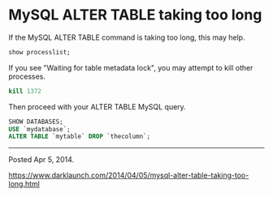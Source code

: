 # MySQL ALTER TABLE taking too long

If the MySQL ALTER TABLE command is taking too long, this may help.

```sql
show processlist;
```

If you see "Waiting for table metadata lock", you may attempt to kill other processes.

```sql
kill 1372
```

Then proceed with your ALTER TABLE MySQL query.

```sql
SHOW DATABASES;
USE `mydatabase`;
ALTER TABLE `mytable` DROP `thecolumn`;
```

---

Posted Apr 5, 2014.

https://www.darklaunch.com/2014/04/05/mysql-alter-table-taking-too-long.html